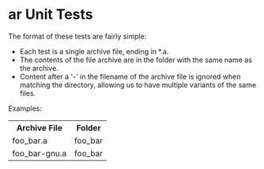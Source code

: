 ar Unit Tests
=============
The format of these tests are fairly simple:

* Each test is a single archive file, ending in *.a.
* The contents of the file archive are in the folder with the same name as the archive.
* Content after a '-' in the filename of the archive file is ignored when matching the directory, allowing us to have multiple variants of the same files.

Examples:

<table>
  <tr>
    <th>Archive File</th>
    <th>Folder</th>
  </tr>
  <tr>
    <td>foo_bar.a</td>
    <td>foo_bar</td>
  </tr>
  <tr>
    <td>foo_bar-gnu.a</td>
    <td>foo_bar</td>
  </tr>
</table>

